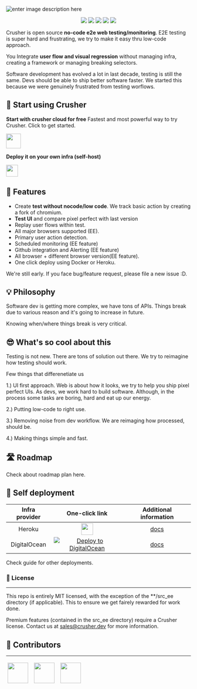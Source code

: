 ![enter image description here](https://i.imgur.com/rCZuyav.png)

<p align="center">
    <a href="https://github.com/badges/shields/graphs/contributors" alt="Contributors">
        <img src="https://img.shields.io/badge/license-MIT-%23373737?style=flat-square&color=ff3db6" /></a>
    <a href="#backers" alt="Backers on Open Collective">
        <img src="https://img.shields.io/badge/node-%3E=%2014.0.0-brightgreen?style=flat-square" /></a>
            <a href="#backers" alt="Backers on Open Collective">
        <img src="https://img.shields.io/github/last-commit/crusherdev/crusher?color=8e3dff&style=flat-square" /></a>
                    <a href="#backers" alt="Backers on Open Collective">
                <img src="https://img.shields.io/docker/image-size/7296823551/test?style=flat-square" /></a>
                                    <a href="#backers" alt="Backers on Open Collective">
                                <img src="https://img.shields.io/npm/types/typescript?style=flat-square" /></a>
</p>

Crusher is open source **no-code e2e web testing/monitoring**. E2E testing is super hard and frustrating, we try to make it easy thru low-code approach.

You Integrate **user flow and visual regression** without managing infra, creating a framework or managing breaking selectors.

Software development has evolved a lot in last decade, testing is still the same. Devs should be able to ship better software faster.
We started this because we were genuinely frustrated from testing worflows.

## 🚀 Start using Crusher

**Start with crusher cloud for free**
Fastest and most powerful way to try Crusher. Click to get started.

<img src="https://i.imgur.com/BUYY8Jp.png" height="40px"/>

**Deploy it on your own infra (self-host)**

<img src="https://images.prismic.io/www-static/3c99429b-3cb5-43d6-91e5-c0f686e3e6ab_do-btn-blue+%281%29.png?auto=compress,format" height="32px"/>

## 🔮 Features


- Create **test without nocode/low code**. We track basic action by creating a fork of chromium.
- **Test UI** and compare pixel perfect with last version
- Replay user flows within test.
- All major browsers supported (EE). 
- Primary user action detection.
- Scheduled monitoring (EE feature)
- Github integration and Alerting (EE feature)
- All browser + different browser version(EE feature).
- One click deploy using Docker or Heroku.

We're still early. If you face bug/feature request, please file a new issue :D.

## 💡 Philosophy

Software dev is getting more complex, we have tons of APIs. Things break due to various reason and it's going to increase in future.

Knowing when/where things break is very critical.

## 😎 What's so cool about this

Testing is not new. There are tons of solution out there. We try to reimagine how testing should work.

Few things that differenetiate us

1.) UI first approach. Web is about how it looks, we try to help you ship pixel perfect UIs.
As devs, we work hard to build software. Although, in the process some tasks are boring, hard and eat up our energy.

2.) Putting low-code to right use.

3.) Removing noise from dev workflow. We are reimaging how processed, should be.

4.) Making things simple and fast.


## 🛣️ Roadmap

Check about roadmap plan here.

## 🧱 Self deployment

| **Infra provider** |                                                                                                        **One-click link**                                                                                                        |                                                             **Additional information**                                                             |
| :----------------: | :------------------------------------------------------------------------------------------------------------------------------------------------------------------------------------------------------------------------------: | :------------------------------------------------------------------------------------------------------------------------------------------------: |
|       Heroku       |                                        [<img src="https://www.herokucdn.com/deploy/button.svg" height="32px"/>](https://heroku.com/deploy?template=https://github.com/crusherdev/crusher)                                        |                             [docs](https://hasura.io/docs/latest/graphql/core/guides/deployment/heroku-one-click.html)                             |
|    DigitalOcean    | [![Deploy to DigitalOcean](https://graphql-engine-cdn.hasura.io/img/create_hasura_droplet_200px.png)](https://marketplace.digitalocean.com/apps/hasura?action=deploy&refcode=c4d9092d2c48&utm_source=hasura&utm_campaign=readme) | [docs](https://hasura.io/docs/latest/graphql/core/guides/deployment/digital-ocean-one-click.html#hasura-graphql-engine-digitalocean-one-click-app) |

Check guide for other deployments.

### 📝 License

<hr/>

This repo is entirely MIT licensed, with the exception of the \*\*/src_ee directory (if applicable). This to ensure we get fairely rewarded for work done.

Premium features (contained in the src_ee directory) require a Crusher license. Contact us at sales@crusher.dev for more information.

## 🤝 Contributors

<hr/>
<p float="left">

<img src="https://avatars.githubusercontent.com/u/6849438?v=4" height="56" style="margin: 4px;"/> &nbsp;<img src="https://avatars.githubusercontent.com/u/16796008?v=4" height="56" style="margin: 4px;"/> &nbsp;<img src="https://avatars.githubusercontent.com/u/51117080?v=4" height="56" style="margin: 4px;"/>

</p>
